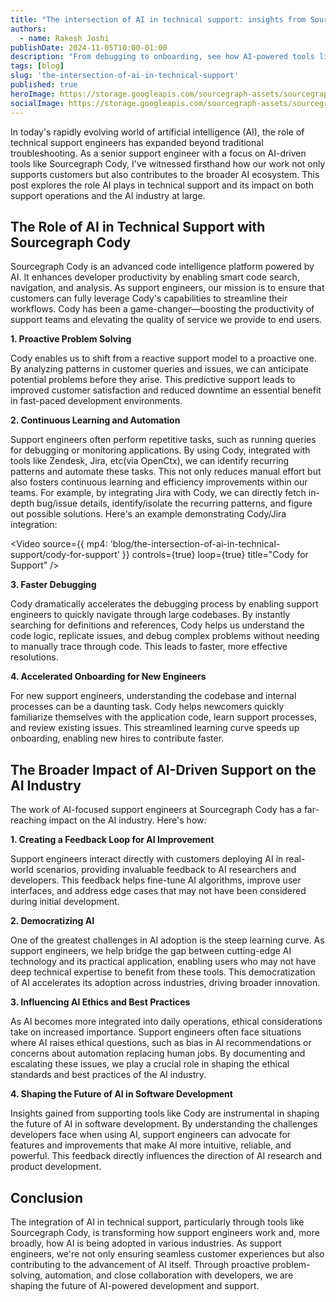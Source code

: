 ```yaml
---
title: "The intersection of AI in technical support: insights from Sourcegraph Cody"
authors:
  - name: Rakesh Joshi
publishDate: 2024-11-05T10:00-01:00
description: "From debugging to onboarding, see how AI-powered tools like Cody are changing the game for support engineers."
tags: [blog]
slug: 'the-intersection-of-ai-in-technical-support'
published: true
heroImage: https://storage.googleapis.com/sourcegraph-assets/sourcegraph-social-image.png
socialImage: https://storage.googleapis.com/sourcegraph-assets/sourcegraph-social-image.png
---
```


In today's rapidly evolving world of artificial intelligence (AI), the role of technical support engineers has expanded beyond traditional troubleshooting. As a senior support engineer with a focus on AI-driven tools like Sourcegraph Cody, I've witnessed firsthand how our work not only supports customers but also contributes to the broader AI ecosystem. This post explores the role AI plays in technical support and its impact on both support operations and the AI industry at large.

## The Role of AI in Technical Support with Sourcegraph Cody

Sourcegraph Cody is an advanced code intelligence platform powered by AI. It enhances developer productivity by enabling smart code search, navigation, and analysis. As support engineers, our mission is to ensure that customers can fully leverage Cody's capabilities to streamline their workflows. Cody has been a game-changer—boosting the productivity of support teams and elevating the quality of service we provide to end users.

**1. Proactive Problem Solving**

Cody enables us to shift from a reactive support model to a proactive one. By analyzing patterns in customer queries and issues, we can anticipate potential problems before they arise. This predictive support leads to improved customer satisfaction and reduced downtime an essential benefit in fast-paced development environments.

**2. Continuous Learning and Automation**

Support engineers often perform repetitive tasks, such as running queries for debugging or monitoring applications. By using Cody, integrated with tools like Zendesk, Jira, etc(via OpenCtx), we can identify recurring patterns and automate these tasks. This not only reduces manual effort but also fosters continuous learning and efficiency improvements within our teams. For example, by integrating Jira with Cody, we can directly fetch in-depth bug/issue details, identify/isolate the recurring patterns, and figure out possible solutions. Here's an example demonstrating Cody/Jira integration:

<Video
  source={{
    mp4: 'blog/the-intersection-of-ai-in-technical-support/cody-for-support'
  }}
  controls={true}
  loop={true}
  title="Cody for Support"
/>



**3. Faster Debugging**

Cody dramatically accelerates the debugging process by enabling support engineers to quickly navigate through large codebases. By instantly searching for definitions and references, Cody helps us understand the code logic, replicate issues, and debug complex problems without needing to manually trace through code. This leads to faster, more effective resolutions.

**4. Accelerated Onboarding for New Engineers**

For new support engineers, understanding the codebase and internal processes can be a daunting task. Cody helps newcomers quickly familiarize themselves with the application code, learn support processes, and review existing issues. This streamlined learning curve speeds up onboarding, enabling new hires to contribute faster.

## The Broader Impact of AI-Driven Support on the AI Industry

The work of AI-focused support engineers at Sourcegraph Cody has a far-reaching impact on the AI industry. Here's how:

**1. Creating a Feedback Loop for AI Improvement**

Support engineers interact directly with customers deploying AI in real-world scenarios, providing invaluable feedback to AI researchers and developers. This feedback helps fine-tune AI algorithms, improve user interfaces, and address edge cases that may not have been considered during initial development.

**2. Democratizing AI**

One of the greatest challenges in AI adoption is the steep learning curve. As support engineers, we help bridge the gap between cutting-edge AI technology and its practical application, enabling users who may not have deep technical expertise to benefit from these tools. This democratization of AI accelerates its adoption across industries, driving broader innovation.

**3. Influencing AI Ethics and Best Practices**

As AI becomes more integrated into daily operations, ethical considerations take on increased importance. Support engineers often face situations where AI raises ethical questions, such as bias in AI recommendations or concerns about automation replacing human jobs. By documenting and escalating these issues, we play a crucial role in shaping the ethical standards and best practices of the AI industry.

**4. Shaping the Future of AI in Software Development**

Insights gained from supporting tools like Cody are instrumental in shaping the future of AI in software development. By understanding the challenges developers face when using AI, support engineers can advocate for features and improvements that make AI more intuitive, reliable, and powerful. This feedback directly influences the direction of AI research and product development.

## Conclusion

The integration of AI in technical support, particularly through tools like Sourcegraph Cody, is transforming how support engineers work and, more broadly, how AI is being adopted in various industries. As support engineers, we're not only ensuring seamless customer experiences but also contributing to the advancement of AI itself. Through proactive problem-solving, automation, and close collaboration with developers, we are shaping the future of AI-powered development and support.
